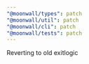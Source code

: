 ```yaml
---
"@moonwall/types": patch
"@moonwall/util": patch
"@moonwall/cli": patch
"@moonwall/tests": patch
---
```


Reverting to old exitlogic

